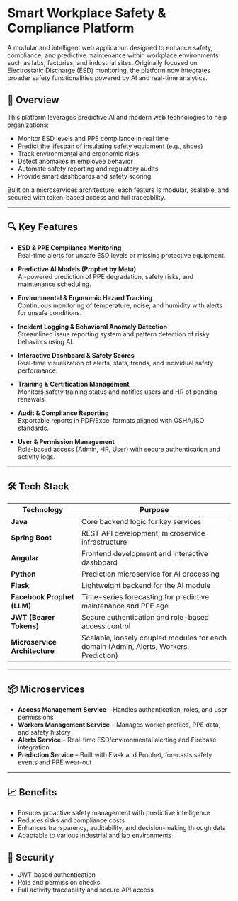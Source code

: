 # Smart Workplace Safety & Compliance Platform

A modular and intelligent web application designed to enhance safety, compliance, and predictive maintenance within workplace environments such as labs, factories, and industrial sites. Originally focused on Electrostatic Discharge (ESD) monitoring, the platform now integrates broader safety functionalities powered by AI and real-time analytics.

## 🚀 Overview

This platform leverages predictive AI and modern web technologies to help organizations:

- Monitor ESD levels and PPE compliance in real time
- Predict the lifespan of insulating safety equipment (e.g., shoes)
- Track environmental and ergonomic risks
- Detect anomalies in employee behavior
- Automate safety reporting and regulatory audits
- Provide smart dashboards and safety scoring

Built on a microservices architecture, each feature is modular, scalable, and secured with token-based access and full traceability.

---

## 🔍 Key Features

- **ESD & PPE Compliance Monitoring**  
  Real-time alerts for unsafe ESD levels or missing protective equipment.

- **Predictive AI Models (Prophet by Meta)**  
  AI-powered prediction of PPE degradation, safety risks, and maintenance scheduling.

- **Environmental & Ergonomic Hazard Tracking**  
  Continuous monitoring of temperature, noise, and humidity with alerts for unsafe conditions.

- **Incident Logging & Behavioral Anomaly Detection**  
  Streamlined issue reporting system and pattern detection of risky behaviors using AI.

- **Interactive Dashboard & Safety Scores**  
  Real-time visualization of alerts, stats, trends, and individual safety performance.

- **Training & Certification Management**  
  Monitors safety training status and notifies users and HR of pending renewals.

- **Audit & Compliance Reporting**  
  Exportable reports in PDF/Excel formats aligned with OSHA/ISO standards.

- **User & Permission Management**  
  Role-based access (Admin, HR, User) with secure authentication and activity logs.

---

## 🛠️ Tech Stack

| Technology | Purpose |
|------------|---------|
| **Java** | Core backend logic for key services |
| **Spring Boot** | REST API development, microservice infrastructure |
| **Angular** | Frontend development and interactive dashboard |
| **Python** | Prediction microservice for AI processing |
| **Flask** | Lightweight backend for the AI module |
| **Facebook Prophet (LLM)** | Time-series forecasting for predictive maintenance and PPE age |
| **JWT (Bearer Tokens)** | Secure authentication and role-based access control |
| **Microservice Architecture** | Scalable, loosely coupled modules for each domain (Admin, Alerts, Workers, Prediction) |

---

## 📦 Microservices

- **Access Management Service** – Handles authentication, roles, and user permissions  
- **Workers Management Service** – Manages worker profiles, PPE data, and safety history  
- **Alerts Service** – Real-time ESD/environmental alerting and Firebase integration  
- **Prediction Service** – Built with Flask and Prophet, forecasts safety events and PPE wear-out  

---

## 📈 Benefits

- Ensures proactive safety management with predictive intelligence  
- Reduces risks and compliance costs  
- Enhances transparency, auditability, and decision-making through data  
- Adaptable to various industrial and lab environments

## 🔐 Security

- JWT-based authentication  
- Role and permission checks  
- Full activity traceability and secure API access
